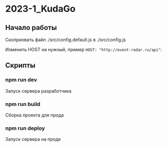 
# 2023-1_KudaGo

## Начало работы 
Скоприовать файл ./src/config.default.js в ./src/config.js

Изменить HOST на нужный, пример ```HOST: "http://event-radar.ru/api"```:  

## Скрипты 

### npm run dev
Запуск сервера разработчика

### npm run build
Сборка проекта для прода

### npm run deploy
Запуск сервера на проде
